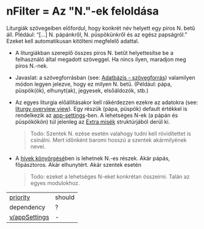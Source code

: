 # nFilter = Az "N."-ek feloldása

Liturgiák szövegeiben előfordul, hogy konkrét név helyett egy piros N. betű áll. Plédául: “[...] N. pápánkről, N. püspökünkről és az egész papságról.” Ezeket kell automatikusan kitölteni megfelelő adattal.

- A liturgiákban szereplő összes piros N. betűt helyettesítse be a felhasználó által megadott szöveggel. Ha nincs ilyen, maradjon meg piros N.-nek.

- Javaslat: a szövegforrásban (see: [Adatbázis - szövegforrás](https://docs.google.com/document/d/1yxp0r2gVRcalQ8xiSsZ1fPsDkON7amSRdyOulyMM_Rg/edit?ts=606cc879#heading=h.kz5p7s6kd98w)) valamilyen módon legyen jelezve, hogy ez milyen N. betű. (Például: pápa, püspök(ök), elhunyt(ak), jegyesek, elsőáldozók, stb.)

- Az egyes liturgia előállításakor kell rákérdezzen ezekre az adatokra (see: [liturgy overview view](https://docs.google.com/document/d/1yxp0r2gVRcalQ8xiSsZ1fPsDkON7amSRdyOulyMM_Rg/edit?ts=606cc879#heading=h.drdnoaqmzos7)). Egy részük (pápa, püspök) default értékkel is rendelkezik az [app-settings](https://docs.google.com/document/d/1yxp0r2gVRcalQ8xiSsZ1fPsDkON7amSRdyOulyMM_Rg/edit?ts=606cc879#heading=h.fvmxvlofvf63)-ben. A lehetséges N-ek (a pápán és püspökökön) túl jelenleg az [Extra misék](https://docs.google.com/document/d/1yxp0r2gVRcalQ8xiSsZ1fPsDkON7amSRdyOulyMM_Rg/edit?ts=606cc879#heading=h.tuyp4zs6rxh6) struktúrjából derül ki.

  > Todo: Szentek N. ezése esetén valahogy tudni kell rövidítettet is csinálni. Mert időnként baromi hosszú a szentek akármilyének nevei.

- A [hívek könyörgésé](https://docs.google.com/document/d/1yxp0r2gVRcalQ8xiSsZ1fPsDkON7amSRdyOulyMM_Rg/edit?ts=606cc879#heading=h.5bwixieinq6t)ben is lehetnek N.-es részek. Akár pápás, főpásztoros. Akár elhunytért. Akár szentek esetén 

  > Todo: ezeket a lehetséges N-eket konkrétan összeírni. Talán az egyes modulokhoz.



|                                          |        |
| ---------------------------------------- | ------ |
| [priority](../definitions.md#priorities) | should |
| dependency                               | ?      |
| [v/appSettings](../views/appSettings.md) | -      |

